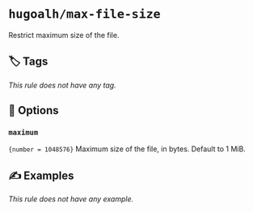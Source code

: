 # `hugoalh/max-file-size`

Restrict maximum size of the file.

## 🏷️ Tags

*This rule does not have any tag.*

## 🔧 Options

### `maximum`

`{number = 1048576}` Maximum size of the file, in bytes. Default to 1 MiB.

## ✍️ Examples

*This rule does not have any example.*

